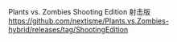 Plants vs. Zombies Shooting Edition
射击版
https://github.com/nextisme/Plants.vs.Zombies-hybrid/releases/tag/ShootingEdition

